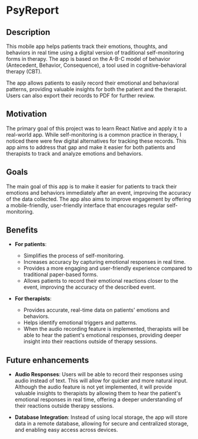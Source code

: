 # PsyReport

## Description

This mobile app helps patients track their emotions, thoughts, and behaviors in real time using a digital version of traditional self-monitoring forms in therapy. The app is based on the A-B-C model of behavior (Antecedent, Behavior, Consequence), a tool used in cognitive-behavioral therapy (CBT).

The app allows patients to easily record their emotional and behavioral patterns, providing valuable insights for both the patient and the therapist. Users can also export their records to PDF for further review.

## Motivation

The primary goal of this project was to learn React Native and apply it to a real-world app. While self-monitoring is a common practice in therapy, I noticed there were few digital alternatives for tracking these records. This app aims to address that gap and make it easier for both patients and therapists to track and analyze emotions and behaviors.

## Goals

The main goal of this app is to make it easier for patients to track their emotions and behaviors immediately after an event, improving the accuracy of the data collected. The app also aims to improve engagement by offering a mobile-friendly, user-friendly interface that encourages regular self-monitoring.

## Benefits

- **For patients**:

  - Simplifies the process of self-monitoring.
  - Increases accuracy by capturing emotional responses in real time.
  - Provides a more engaging and user-friendly experience compared to traditional paper-based forms.
  - Allows patients to record their emotional reactions closer to the event, improving the accuracy of the described event.

- **For therapists**:
  - Provides accurate, real-time data on patients' emotions and behaviors.
  - Helps identify emotional triggers and patterns.
  - When the audio recording feature is implemented, therapists will be able to hear the patient's emotional responses, providing deeper insight into their reactions outside of therapy sessions.

## Future enhancements

- **Audio Responses**: Users will be able to record their responses using audio instead of text. This will allow for quicker and more natural input. Although the audio feature is not yet implemented, it will provide valuable insights to therapists by allowing them to hear the patient's emotional responses in real time, offering a deeper understanding of their reactions outside therapy sessions.

- **Database Integration**: Instead of using local storage, the app will store data in a remote database, allowing for secure and centralized storage, and enabling easy access across devices.
